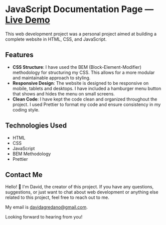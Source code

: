# JavaScript Documentation Page — [Live Demo](https://davidagredano.github.io/javascript-documentation-page)


This web development project was a personal project aimed at building a complete website in HTML, CSS, and JavaScript.

## Features

- **CSS Structure**: I have used the BEM (Block-Element-Modifier) methodology for structuring my CSS. This allows for a more modular and maintainable approach to styling.
- **Responsive Design**: The website is designed to be responsive on mobile, tablets and desktops. I have included a hamburger menu button that shows and hides the menu on small screens.
- **Clean Code**: I have kept the code clean and organized throughout the project. I used Prettier to format my code and ensure consistency in my coding style.

## Technologies Used

- HTML
- CSS
- JavaScript
- BEM Methodology
- Prettier

## Contact Me

Hello! 👋 I'm David, the creator of this project. If you have any questions, suggestions, or just want to chat about web development or anything else related to this project, feel free to reach out to me.

My email is davidagredano@gmail.com.

Looking forward to hearing from you!
